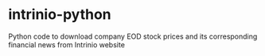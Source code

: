 # intrinio-python
Python code to download company EOD stock prices and its corresponding financial news from Intrinio website
